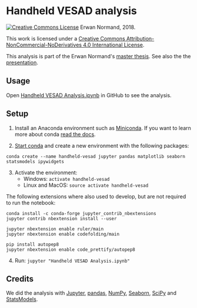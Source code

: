 # Handheld VESAD analysis

[![Creative Commons License](https://i.creativecommons.org/l/by-nc-nd/4.0/88x31.png)](https://creativecommons.org/licenses/by-nc-nd/4.0/) Erwan Normand, 2018.

This work is licensed under a [Creative Commons Attribution-NonCommercial-NoDerivatives 4.0 International License](https://creativecommons.org/licenses/by-nc-nd/4.0/).

This analysis is part of the Erwan Normand's [master thesis](https://github.com/NormandErwan/MasterThesis). See also the the [presentation](https://github.com/NormandErwan/MasterThesisPresentation).

## Usage

Open [Handheld VESAD Analysis.ipynb](https://github.com/NormandErwan/HandheldVesadAnalysis/blob/master/Handheld%20VESAD%20Analysis.ipynb) in GitHub to see the analysis.

## Setup

1. Install an Anaconda environment such as [Miniconda](https://conda.io/miniconda.html). If you want to learn more about conda [read the docs](https://conda.io/docs/index.html).

2. [Start conda](https://conda.io/docs/user-guide/getting-started.html#starting-conda) and create a new environment with the following packages:

```
conda create --name handheld-vesad jupyter pandas matplotlib seaborn statsmodels ipywidgets
```

3. Activate the environment:
    - Windows: `activate handheld-vesad`
    - Linux and MacOS: `source activate handheld-vesad`

The following extensions where also used to develop, but are not required to run the notebook:

```
conda install -c conda-forge jupyter_contrib_nbextensions
jupyter contrib nbextension install --user

jupyter nbextension enable ruler/main
jupyter nbextension enable codefolding/main

pip install autopep8
jupyter nbextension enable code_prettify/autopep8
```

4. Run: `jupyter "Handheld VESAD Analysis.ipynb"`

## Credits

We did the analysis with [Jupyter](https://jupyter.org/), [pandas](https://pandas.pydata.org/), [NumPy](http://www.numpy.org/), [Seaborn](https://seaborn.pydata.org/), [SciPy](https://scipy.org/) and [StatsModels](http://www.statsmodels.org/).